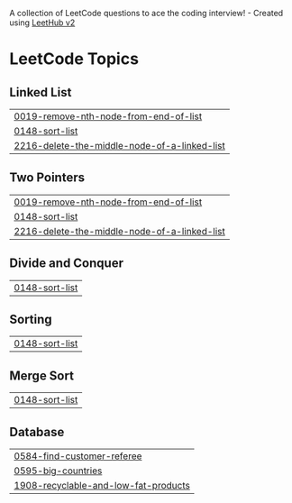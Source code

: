 A collection of LeetCode questions to ace the coding interview! - Created using [LeetHub v2](https://github.com/arunbhardwaj/LeetHub-2.0)
<!---LeetCode Topics Start-->
# LeetCode Topics
## Linked List
|  |
| ------- |
| [0019-remove-nth-node-from-end-of-list](https://github.com/KumarShivam1908/LeetCode/tree/master/0019-remove-nth-node-from-end-of-list) |
| [0148-sort-list](https://github.com/KumarShivam1908/LeetCode/tree/master/0148-sort-list) |
| [2216-delete-the-middle-node-of-a-linked-list](https://github.com/KumarShivam1908/LeetCode/tree/master/2216-delete-the-middle-node-of-a-linked-list) |
## Two Pointers
|  |
| ------- |
| [0019-remove-nth-node-from-end-of-list](https://github.com/KumarShivam1908/LeetCode/tree/master/0019-remove-nth-node-from-end-of-list) |
| [0148-sort-list](https://github.com/KumarShivam1908/LeetCode/tree/master/0148-sort-list) |
| [2216-delete-the-middle-node-of-a-linked-list](https://github.com/KumarShivam1908/LeetCode/tree/master/2216-delete-the-middle-node-of-a-linked-list) |
## Divide and Conquer
|  |
| ------- |
| [0148-sort-list](https://github.com/KumarShivam1908/LeetCode/tree/master/0148-sort-list) |
## Sorting
|  |
| ------- |
| [0148-sort-list](https://github.com/KumarShivam1908/LeetCode/tree/master/0148-sort-list) |
## Merge Sort
|  |
| ------- |
| [0148-sort-list](https://github.com/KumarShivam1908/LeetCode/tree/master/0148-sort-list) |
## Database
|  |
| ------- |
| [0584-find-customer-referee](https://github.com/KumarShivam1908/LeetCode/tree/master/0584-find-customer-referee) |
| [0595-big-countries](https://github.com/KumarShivam1908/LeetCode/tree/master/0595-big-countries) |
| [1908-recyclable-and-low-fat-products](https://github.com/KumarShivam1908/LeetCode/tree/master/1908-recyclable-and-low-fat-products) |
<!---LeetCode Topics End-->